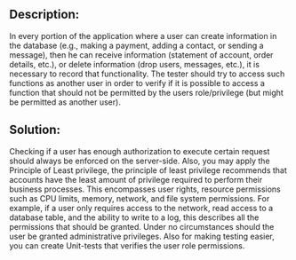 ## Description:

In every portion of the application where a user can create information in the database (e.g., making a payment, adding a contact, or sending a message), then he can receive information (statement of account, order details, etc.), or delete information (drop users, messages, etc.), it is necessary to record that functionality. The tester should try to access such functions as another user in order to verify if it is possible to access a function that should not be permitted by the users role/privilege (but might be permitted as another user).

## Solution:

Checking if a user has enough authorization to execute certain request should always be enforced on the server-side. Also, you may apply the Principle of Least privilege, the principle of least privilege recommends that accounts have the least amount of privilege required to perform their business processes. This encompasses user rights, resource permissions such as CPU limits, memory, network, and file system permissions. For example, if a user only requires access to the network, read access to a database table, and the ability to write to a log, this describes all the permissions that should be granted. Under no circumstances should the user be granted administrative privileges. Also for making testing easier, you can create Unit-tests that verifies the user role permissions.
